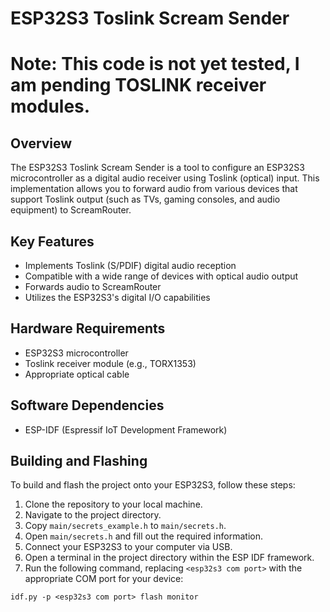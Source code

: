 # ESP32S3 Toslink Scream Sender


# Note: This code is not yet tested, I am pending TOSLINK receiver modules.


## Overview

The ESP32S3 Toslink Scream Sender is a tool to configure an ESP32S3 microcontroller as a digital audio receiver using Toslink (optical) input. This implementation allows you to forward audio from various devices that support Toslink output (such as TVs, gaming consoles, and audio equipment) to ScreamRouter.

## Key Features

- Implements Toslink (S/PDIF) digital audio reception
- Compatible with a wide range of devices with optical audio output
- Forwards audio to ScreamRouter
- Utilizes the ESP32S3's digital I/O capabilities

## Hardware Requirements

- ESP32S3 microcontroller
- Toslink receiver module (e.g., TORX1353)
- Appropriate optical cable

## Software Dependencies

- ESP-IDF (Espressif IoT Development Framework)

## Building and Flashing

To build and flash the project onto your ESP32S3, follow these steps:

1. Clone the repository to your local machine.
2. Navigate to the project directory.
3. Copy `main/secrets_example.h` to `main/secrets.h`.
4. Open `main/secrets.h` and fill out the required information.
5. Connect your ESP32S3 to your computer via USB.
6. Open a terminal in the project directory within the ESP IDF framework.
7. Run the following command, replacing `<esp32s3 com port>` with the appropriate COM port for your device:

```
idf.py -p <esp32s3 com port> flash monitor
```
